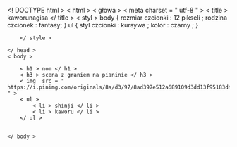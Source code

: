 
<! DOCTYPE html >
< html >
    < głowa >
    < meta  charset = " utf-8 " >
        < title > kaworunagisa </ title >
        < styl >
        body {
        rozmiar czcionki :  12 pikseli ;
        rodzina czcionek : fantasy;
        }
        ul {
        styl czcionki  :  kursywa ;
        kolor :  czarny ;
        }
        
        </ style >
        
    </ head >
    < body >
        
        < h1 > nom </ h1 >
        < h3 > scena z graniem na pianinie </ h3 >
        < img  src = " https://i.pinimg.com/originals/8a/d3/97/8ad397e512a689109d3dd13f95183df3.jpg " >
        < ul >
            < li > shinji </ li >
            < li > kaworu </ li >
        </ ul >
        
        
    </ body >
